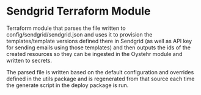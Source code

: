# Sendgrid Terraform Module

Terraform module that parses the file written to config/sendgrid/sendgrid.json and uses it to provision the templates/template versions defined there in Sendgrid (as well as API key for sending emails using those templates) and then outputs the ids of the created resources so they can be ingested in the Oystehr module and written to secrets. 

The parsed file is written based on the default configuration and overrides defined in the utils package and is regenerated from that source each time the generate script in the deploy package is run. 
